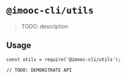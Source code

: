 # `@imooc-cli/utils`

> TODO: description

## Usage

```
const utils = require('@imooc-cli/utils');

// TODO: DEMONSTRATE API
```
